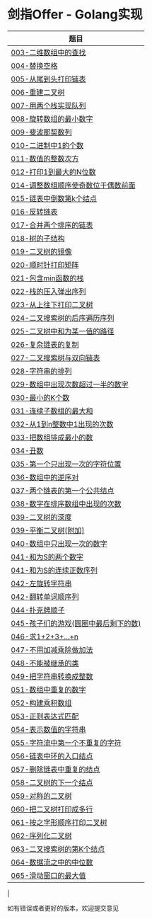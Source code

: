 # 剑指Offer - Golang实现

| 题目      | 
| ---------- | 
| [003-二维数组中的查找](https://github.com/DinghaoLI/Coding-Interviews-Golang/tree/master/003-%E4%BA%8C%E7%BB%B4%E6%95%B0%E7%BB%84%E4%B8%AD%E7%9A%84%E6%9F%A5%E6%89%BE) |
[004-替换空格](https://github.com/DinghaoLI/Coding-Interviews-Golang/tree/master/004-%e6%9b%bf%e6%8d%a2%e7%a9%ba%e6%a0%bc) |
| [005-从尾到头打印链表](https://github.com/DinghaoLI/Coding-Interviews-Golang/tree/master/005-%e4%bb%8e%e5%b0%be%e5%88%b0%e5%a4%b4%e6%89%93%e5%8d%b0%e9%93%be%e8%a1%a8) |
| [006-重建二叉树](https://github.com/DinghaoLI/Coding-Interviews-Golang/tree/master/006-%e9%87%8d%e5%bb%ba%e4%ba%8c%e5%8f%89%e6%a0%91) |
| [007-用两个栈实现队列](https://github.com/DinghaoLI/Coding-Interviews-Golang/tree/master/007-%e7%94%a8%e4%b8%a4%e4%b8%aa%e6%a0%88%e5%ae%9e%e7%8e%b0%e9%98%9f%e5%88%97) |
| [008-旋转数组的最小数字](https://github.com/DinghaoLI/Coding-Interviews-Golang/tree/master/008-%e6%97%8b%e8%bd%ac%e6%95%b0%e7%bb%84%e7%9a%84%e6%9c%80%e5%b0%8f%e6%95%b0%e5%ad%97) |
| [009-斐波那契数列](https://github.com/DinghaoLI/Coding-Interviews-Golang/tree/master/009-%e6%96%90%e6%b3%a2%e9%82%a3%e5%a5%91%e6%95%b0%e5%88%97) |
| [010-二进制中1的个数](https://github.com/DinghaoLI/Coding-Interviews-Golang/tree/master/010-%e4%ba%8c%e8%bf%9b%e5%88%b6%e4%b8%ad1%e7%9a%84%e4%b8%aa%e6%95%b0) |
| [011-数值的整数次方](https://github.com/DinghaoLI/Coding-Interviews-Golang/tree/master/011-%e6%95%b0%e5%80%bc%e7%9a%84%e6%95%b4%e6%95%b0%e6%ac%a1%e6%96%b9) |
| [012-打印1到最大的N位数](https://github.com/DinghaoLI/Coding-Interviews-Golang/tree/master/012-%e6%89%93%e5%8d%b01%e5%88%b0%e6%9c%80%e5%a4%a7%e7%9a%84N%e4%bd%8d%e6%95%b0) |
| [014-调整数组顺序使奇数位于偶数前面](https://github.com/DinghaoLI/Coding-Interviews-Golang/tree/master/014-%e8%b0%83%e6%95%b4%e6%95%b0%e7%bb%84%e9%a1%ba%e5%ba%8f%e4%bd%bf%e5%a5%87%e6%95%b0%e4%bd%8d%e4%ba%8e%e5%81%b6%e6%95%b0%e5%89%8d%e9%9d%a2) |
| [015-链表中倒数第k个结点](https://github.com/DinghaoLI/Coding-Interviews-Golang/tree/master/015-%e9%93%be%e8%a1%a8%e4%b8%ad%e5%80%92%e6%95%b0%e7%ac%ack%e4%b8%aa%e7%bb%93%e7%82%b9) |
| [016-反转链表](https://github.com/DinghaoLI/Coding-Interviews-Golang/tree/master/016-%e5%8f%8d%e8%bd%ac%e9%93%be%e8%a1%a8) |
| [017-合并两个排序的链表](https://github.com/DinghaoLI/Coding-Interviews-Golang/tree/master/017-%e5%90%88%e5%b9%b6%e4%b8%a4%e4%b8%aa%e6%8e%92%e5%ba%8f%e7%9a%84%e9%93%be%e8%a1%a8) |
| [018-树的子结构](https://github.com/DinghaoLI/Coding-Interviews-Golang/tree/master/018-%e6%a0%91%e7%9a%84%e5%ad%90%e7%bb%93%e6%9e%84) |
| [019-二叉树的镜像](https://github.com/DinghaoLI/Coding-Interviews-Golang/tree/master/019-%e4%ba%8c%e5%8f%89%e6%a0%91%e7%9a%84%e9%95%9c%e5%83%8f) |
| [020-顺时针打印矩阵](https://github.com/DinghaoLI/Coding-Interviews-Golang/tree/master/020-%e9%a1%ba%e6%97%b6%e9%92%88%e6%89%93%e5%8d%b0%e7%9f%a9%e9%98%b5) |
| [021-包含min函数的栈](https://github.com/DinghaoLI/Coding-Interviews-Golang/tree/master/021-%e5%8c%85%e5%90%abmin%e5%87%bd%e6%95%b0%e7%9a%84%e6%a0%88) |
| [022-栈的压入弹出序列](https://github.com/DinghaoLI/Coding-Interviews-Golang/tree/master/022-%e6%a0%88%e7%9a%84%e5%8e%8b%e5%85%a5%e5%bc%b9%e5%87%ba%e5%ba%8f%e5%88%97) |
| [023-从上往下打印二叉树](https://github.com/DinghaoLI/Coding-Interviews-Golang/tree/master/023-%e4%bb%8e%e4%b8%8a%e5%be%80%e4%b8%8b%e6%89%93%e5%8d%b0%e4%ba%8c%e5%8f%89%e6%a0%91) |
| [024-二叉搜索树的后序遍历序列](https://github.com/DinghaoLI/Coding-Interviews-Golang/tree/master/024-%e4%ba%8c%e5%8f%89%e6%90%9c%e7%b4%a2%e6%a0%91%e7%9a%84%e5%90%8e%e5%ba%8f%e9%81%8d%e5%8e%86%e5%ba%8f%e5%88%97) |
| [025-二叉树中和为某一值的路径](https://github.com/DinghaoLI/Coding-Interviews-Golang/tree/master/025-%e4%ba%8c%e5%8f%89%e6%a0%91%e4%b8%ad%e5%92%8c%e4%b8%ba%e6%9f%90%e4%b8%80%e5%80%bc%e7%9a%84%e8%b7%af%e5%be%84) |
| [026-复杂链表的复制](https://github.com/DinghaoLI/Coding-Interviews-Golang/tree/master/026-%e5%a4%8d%e6%9d%82%e9%93%be%e8%a1%a8%e7%9a%84%e5%a4%8d%e5%88%b6) |
| [027-二叉搜索树与双向链表](https://github.com/DinghaoLI/Coding-Interviews-Golang/tree/master/027-%e4%ba%8c%e5%8f%89%e6%90%9c%e7%b4%a2%e6%a0%91%e4%b8%8e%e5%8f%8c%e5%90%91%e9%93%be%e8%a1%a8) |
| [028-字符串的排列](https://github.com/DinghaoLI/Coding-Interviews-Golang/tree/master/028-%e5%ad%97%e7%ac%a6%e4%b8%b2%e7%9a%84%e6%8e%92%e5%88%97) |
| [029-数组中出现次数超过一半的数字](https://github.com/DinghaoLI/Coding-Interviews-Golang/tree/master/029-%e6%95%b0%e7%bb%84%e4%b8%ad%e5%87%ba%e7%8e%b0%e6%ac%a1%e6%95%b0%e8%b6%85%e8%bf%87%e4%b8%80%e5%8d%8a%e7%9a%84%e6%95%b0%e5%ad%97) |
| [030-最小的K个数](https://github.com/DinghaoLI/Coding-Interviews-Golang/tree/master/030-%e6%9c%80%e5%b0%8f%e7%9a%84K%e4%b8%aa%e6%95%b0) |
| [031-连续子数组的最大和](https://github.com/DinghaoLI/Coding-Interviews-Golang/tree/master/031-%e8%bf%9e%e7%bb%ad%e5%ad%90%e6%95%b0%e7%bb%84%e7%9a%84%e6%9c%80%e5%a4%a7%e5%92%8c) |
| [032-从1到n整数中1出现的次数](https://github.com/DinghaoLI/Coding-Interviews-Golang/tree/master/032-%e4%bb%8e1%e5%88%b0n%e6%95%b4%e6%95%b0%e4%b8%ad1%e5%87%ba%e7%8e%b0%e7%9a%84%e6%ac%a1%e6%95%b0) |
| [033-把数组排成最小的数](https://github.com/DinghaoLI/Coding-Interviews-Golang/tree/master/033-%e6%8a%8a%e6%95%b0%e7%bb%84%e6%8e%92%e6%88%90%e6%9c%80%e5%b0%8f%e7%9a%84%e6%95%b0) |
| [034-丑数](https://github.com/DinghaoLI/Coding-Interviews-Golang/tree/master/034-%e4%b8%91%e6%95%b0) |
| [035-第一个只出现一次的字符位置](https://github.com/DinghaoLI/Coding-Interviews-Golang/tree/master/035-%e7%ac%ac%e4%b8%80%e4%b8%aa%e5%8f%aa%e5%87%ba%e7%8e%b0%e4%b8%80%e6%ac%a1%e7%9a%84%e5%ad%97%e7%ac%a6%e4%bd%8d%e7%bd%ae) |
| [036-数组中的逆序对](https://github.com/DinghaoLI/Coding-Interviews-Golang/tree/master/036-%e6%95%b0%e7%bb%84%e4%b8%ad%e7%9a%84%e9%80%86%e5%ba%8f%e5%af%b9) |
| [037-两个链表的第一个公共结点](https://github.com/DinghaoLI/Coding-Interviews-Golang/tree/master/037-%e4%b8%a4%e4%b8%aa%e9%93%be%e8%a1%a8%e7%9a%84%e7%ac%ac%e4%b8%80%e4%b8%aa%e5%85%ac%e5%85%b1%e7%bb%93%e7%82%b9) |
| [038-数字在排序数组中出现的次数](https://github.com/DinghaoLI/Coding-Interviews-Golang/tree/master/038-%e6%95%b0%e5%ad%97%e5%9c%a8%e6%8e%92%e5%ba%8f%e6%95%b0%e7%bb%84%e4%b8%ad%e5%87%ba%e7%8e%b0%e7%9a%84%e6%ac%a1%e6%95%b0) |
| [039-二叉树的深度](https://github.com/DinghaoLI/Coding-Interviews-Golang/tree/master/039-%e4%ba%8c%e5%8f%89%e6%a0%91%e7%9a%84%e6%b7%b1%e5%ba%a6) |
| [039-平衡二叉树[附加]](https://github.com/DinghaoLI/Coding-Interviews-Golang/tree/master/039-%e5%b9%b3%e8%a1%a1%e4%ba%8c%e5%8f%89%e6%a0%91%5b%e9%99%84%e5%8a%a0%5d) |
| [040-数组中只出现一次的数字](https://github.com/DinghaoLI/Coding-Interviews-Golang/tree/master/040-%e6%95%b0%e7%bb%84%e4%b8%ad%e5%8f%aa%e5%87%ba%e7%8e%b0%e4%b8%80%e6%ac%a1%e7%9a%84%e6%95%b0%e5%ad%97) |
| [041-和为S的两个数字](https://github.com/DinghaoLI/Coding-Interviews-Golang/tree/master/041-%e5%92%8c%e4%b8%baS%e7%9a%84%e4%b8%a4%e4%b8%aa%e6%95%b0%e5%ad%97) |
| [041-和为S的连续正数序列](https://github.com/DinghaoLI/Coding-Interviews-Golang/tree/master/041-%e5%92%8c%e4%b8%baS%e7%9a%84%e8%bf%9e%e7%bb%ad%e6%ad%a3%e6%95%b0%e5%ba%8f%e5%88%97) |
| [042-左旋转字符串](https://github.com/DinghaoLI/Coding-Interviews-Golang/tree/master/042-%e5%b7%a6%e6%97%8b%e8%bd%ac%e5%ad%97%e7%ac%a6%e4%b8%b2) |
| [042-翻转单词顺序列](https://github.com/DinghaoLI/Coding-Interviews-Golang/tree/master/042-%e7%bf%bb%e8%bd%ac%e5%8d%95%e8%af%8d%e9%a1%ba%e5%ba%8f%e5%88%97) |
| [044-扑克牌顺子](https://github.com/DinghaoLI/Coding-Interviews-Golang/tree/master/044-%e6%89%91%e5%85%8b%e7%89%8c%e9%a1%ba%e5%ad%90) |
| [045-孩子们的游戏(圆圈中最后剩下的数)](https://github.com/DinghaoLI/Coding-Interviews-Golang/tree/master/045-%e5%ad%a9%e5%ad%90%e4%bb%ac%e7%9a%84%e6%b8%b8%e6%88%8f(%e5%9c%86%e5%9c%88%e4%b8%ad%e6%9c%80%e5%90%8e%e5%89%a9%e4%b8%8b%e7%9a%84%e6%95%b0)) |
| [046-求1+2+3+...+n](https://github.com/DinghaoLI/Coding-Interviews-Golang/tree/master/046-%e6%b1%821%2b2%2b3%2b...%2bn) |
| [047-不用加减乘除做加法](https://github.com/DinghaoLI/Coding-Interviews-Golang/tree/master/047-%e4%b8%8d%e7%94%a8%e5%8a%a0%e5%87%8f%e4%b9%98%e9%99%a4%e5%81%9a%e5%8a%a0%e6%b3%95) |
| [048-不能被继承的类](https://github.com/DinghaoLI/Coding-Interviews-Golang/tree/master/048-%e4%b8%8d%e8%83%bd%e8%a2%ab%e7%bb%a7%e6%89%bf%e7%9a%84%e7%b1%bb) |
| [049-把字符串转换成整数](https://github.com/DinghaoLI/Coding-Interviews-Golang/tree/master/049-%e6%8a%8a%e5%ad%97%e7%ac%a6%e4%b8%b2%e8%bd%ac%e6%8d%a2%e6%88%90%e6%95%b4%e6%95%b0) |
| [051-数组中重复的数字](https://github.com/DinghaoLI/Coding-Interviews-Golang/tree/master/051-%e6%95%b0%e7%bb%84%e4%b8%ad%e9%87%8d%e5%a4%8d%e7%9a%84%e6%95%b0%e5%ad%97) |
| [052-构建乘积数组](https://github.com/DinghaoLI/Coding-Interviews-Golang/tree/master/052-%e6%9e%84%e5%bb%ba%e4%b9%98%e7%a7%af%e6%95%b0%e7%bb%84) |
| [053-正则表达式匹配](https://github.com/DinghaoLI/Coding-Interviews-Golang/tree/master/053-%e6%ad%a3%e5%88%99%e8%a1%a8%e8%be%be%e5%bc%8f%e5%8c%b9%e9%85%8d) |
| [054-表示数值的字符串](https://github.com/DinghaoLI/Coding-Interviews-Golang/tree/master/054-%e8%a1%a8%e7%a4%ba%e6%95%b0%e5%80%bc%e7%9a%84%e5%ad%97%e7%ac%a6%e4%b8%b2) |
| [055-字符流中第一个不重复的字符](https://github.com/DinghaoLI/Coding-Interviews-Golang/tree/master/055-%e5%ad%97%e7%ac%a6%e6%b5%81%e4%b8%ad%e7%ac%ac%e4%b8%80%e4%b8%aa%e4%b8%8d%e9%87%8d%e5%a4%8d%e7%9a%84%e5%ad%97%e7%ac%a6) |
| [056-链表中环的入口结点](https://github.com/DinghaoLI/Coding-Interviews-Golang/tree/master/056-%e9%93%be%e8%a1%a8%e4%b8%ad%e7%8e%af%e7%9a%84%e5%85%a5%e5%8f%a3%e7%bb%93%e7%82%b9) |
| [057-删除链表中重复的结点](https://github.com/DinghaoLI/Coding-Interviews-Golang/tree/master/057-%e5%88%a0%e9%99%a4%e9%93%be%e8%a1%a8%e4%b8%ad%e9%87%8d%e5%a4%8d%e7%9a%84%e7%bb%93%e7%82%b9) |
| [058-二叉树的下一个结点](https://github.com/DinghaoLI/Coding-Interviews-Golang/tree/master/058-%e4%ba%8c%e5%8f%89%e6%a0%91%e7%9a%84%e4%b8%8b%e4%b8%80%e4%b8%aa%e7%bb%93%e7%82%b9) |
| [059-对称的二叉树](https://github.com/DinghaoLI/Coding-Interviews-Golang/tree/master/059-%e5%af%b9%e7%a7%b0%e7%9a%84%e4%ba%8c%e5%8f%89%e6%a0%91) |
| [060-把二叉树打印成多行](https://github.com/DinghaoLI/Coding-Interviews-Golang/tree/master/060-%e6%8a%8a%e4%ba%8c%e5%8f%89%e6%a0%91%e6%89%93%e5%8d%b0%e6%88%90%e5%a4%9a%e8%a1%8c) |
| [061-按之字形顺序打印二叉树](https://github.com/DinghaoLI/Coding-Interviews-Golang/tree/master/061-%e6%8c%89%e4%b9%8b%e5%ad%97%e5%bd%a2%e9%a1%ba%e5%ba%8f%e6%89%93%e5%8d%b0%e4%ba%8c%e5%8f%89%e6%a0%91) |
| [062-序列化二叉树](https://github.com/DinghaoLI/Coding-Interviews-Golang/tree/master/062-%e5%ba%8f%e5%88%97%e5%8c%96%e4%ba%8c%e5%8f%89%e6%a0%91) |
| [063-二叉搜索树的第K个结点](https://github.com/DinghaoLI/Coding-Interviews-Golang/tree/master/063-%e4%ba%8c%e5%8f%89%e6%90%9c%e7%b4%a2%e6%a0%91%e7%9a%84%e7%ac%acK%e4%b8%aa%e7%bb%93%e7%82%b9) |
| [064-数据流之中的中位数](https://github.com/DinghaoLI/Coding-Interviews-Golang/tree/master/064-%e6%95%b0%e6%8d%ae%e6%b5%81%e4%b9%8b%e4%b8%ad%e7%9a%84%e4%b8%ad%e4%bd%8d%e6%95%b0) |
| [065-滑动窗口的最大值](https://github.com/DinghaoLI/Coding-Interviews-Golang/tree/master/065-%e6%bb%91%e5%8a%a8%e7%aa%97%e5%8f%a3%e7%9a%84%e6%9c%80%e5%a4%a7%e5%80%bc) |
| 


如有错误或者更好的版本，欢迎提交意见